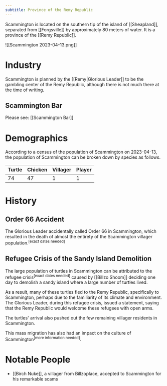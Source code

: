 ```yaml
---
subtitle: Province of the Remy Republic
---
```


Scammington is located on the southern tip of the island of [[Sheapland]], separated from [[Forgsville]] by approximately 80 meters of water. It is a province of the [[Remy Republic]].

![[Scammington 2023-04-13.png]]

# Industry
Scammington is planned by the [[Remy|Glorious Leader]] to be the gambling center of the Remy Republic, although there is not much there at the time of writing.

## Scammington Bar
Please see: [[Scammington Bar]]

# Demographics
According to a census of the population of Scammington on 2023-04-13, the population of Scammington can be broken down by species as follows.

| Turtle | Chicken | Villager | Player |
| ------ | ------- | -------- | ------ |
| 74     | 47      | 1        | 1      |

# History

## Order 66 Accident
The Glorious Leader accidentally called Order 66 in Scammington, which resulted in the death of almost the entirety of the Scammington villager population.<sup>[exact dates needed]</sup>

## Refugee Crisis of the Sandy Island Demolition
The large population of turtles in Scammington can be attributed to the refugee crisis<sup>[exact dates needed]</sup> caused by [[Billzo Shoom]] deciding one day to demolish a sandy island where a large number of turtles lived.

As a result, many of these turtles fled to the Remy Republic, specifically to Scammington, perhaps due to the familiarity of its climate and environment. The Glorious Leader, during this refugee crisis, issued a statement, saying that the Remy Republic would welcome these refugees with open arms.

The turtles' arrival also pushed out the few remaining villager residents in Scammington.

This mass migration has also had an impact on the culture of Scammington<sup>[more information needed]</sup>.

# Notable People
- [[Birch Nuke]], a villager from Billzoplace, accepted to Scammington for his remarkable scams